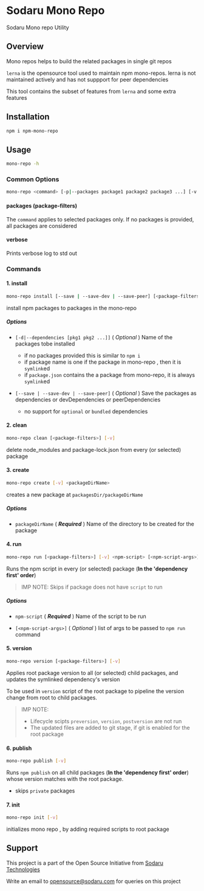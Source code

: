 # Sodaru Mono Repo

Sodaru Mono repo Utility

## Overview

Mono repos helps to build the related packages in single git repos

`lerna` is the opensource tool used to maintain npm mono-repos. lerna is not maintained actively and has not suppport for peer dependencies

This tool contains the subset of features from `lerna` and some extra features

## Installation

```bash
npm i npm-mono-repo
```

## Usage

```bash
mono-repo -h
```

### Common Options

```bash
mono-repo <command> [-p|--packages package1 package2 package3 ...] [-v|--verbose]
```

#### **packages** (package-filters)

The `command` applies to selected packages only.
If no packages is provided, all packages are considered

#### **verbose**

Prints verbose log to std out

### Commands

#### **1. install**

```bash
mono-repo install [--save | --save-dev | --save-peer] [<package-filters>] [-v] [-d|--dependencies [pkg1 pkg2 ...]]
```

install npm packages to packages in the mono-repo

##### **Options**

- `[-d|--dependencies [pkg1 pkg2 ...]]` ( _Optional_ ) Name of the packages tobe installed

  - if no packages provided this is similar to `npm i`
  - if package name is one if the package in mono-repo , then it is `symlink`ed
  - if `package.json` contains the a package from mono-repo, it is always `symlink`ed

- `[--save | --save-dev | --save-peer]` ( _Optional_ ) Save the packages as dependencies or devDependencies or peerDependencies

  - no support for `optional` or `bundled` dependencies

#### **2. clean**

```bash
mono-repo clean [<package-filters>] [-v]
```

delete node_modules and package-lock.json from every (or selected) package

#### **3. create**

```bash
mono-repo create [-v] <packageDirName>
```

creates a new package at `packagesDir/packageDirName`

##### **Options**

- `packageDirName` ( _**Required**_ ) Name of the directory to be created for the package

#### **4. run**

```bash
mono-repo run [<package-filters>] [-v] <npm-script> [<npm-script-args>]
```

Runs the npm script in every (or selected) package (**In the 'dependency first' order**)

> IMP NOTE: Skips if package does not have `script` to run

##### **Options**

- `npm-script` ( _**Required**_ ) Name of the script to be run

- `[<npm-script-args>]` ( _Optional_ ) list of args to be passed to `npm run` command

#### **5. version**

```bash
mono-repo version [<package-filters>] [-v]
```

Applies root package version to all (or selected) child packages, and updates the symlinked dependency's version

To be used in `version` script of the root package to pipeline the version change from root to child packages.

> IMP NOTE:
>
> - Lifecycle scipts `preversion`, `version`, `postversion` are not run
> - The updated files are added to git stage, if git is enabled for the root package

#### **6. publish**

```bash
mono-repo publish [-v]
```

Runs `npm publish` on all child packages (**In the 'dependency first' order**) whose version matches with the root package.

- skips `private` packages

#### **7. init**

```bash
mono-repo init [-v]
```

initializes mono repo , by adding required scripts to root package

## Support

This project is a part of the Open Source Initiative from [Sodaru Technologies](https://sodaru.com)

Write an email to opensource@sodaru.com for queries on this project

